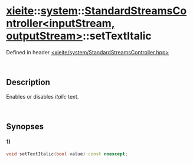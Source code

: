 # [xieite](../../../xieite.md)\:\:[system](../../../system.md)\:\:[StandardStreamsController\<inputStream, outputStream\>](../../StandardStreamsController.md)\:\:setTextItalic
Defined in header [<xieite/system/StandardStreamsController.hpp>](../../../../include/xieite/system/StandardStreamsController.hpp)

&nbsp;

## Description
Enables or disables *italic* text.

&nbsp;

## Synopses
#### 1)
```cpp
void setTextItalic(bool value) const noexcept;
```
